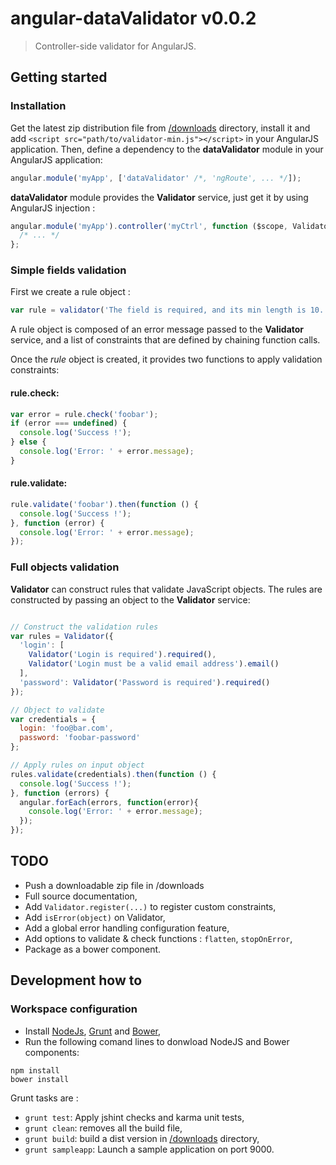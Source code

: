 # angular-dataValidator v0.0.2

> Controller-side validator for AngularJS.

## Getting started

### Installation

Get the latest zip distribution file from [/downloads](https://github.com/achouippe/angular-dataValidator/tree/master/downloads) directory, install it and add `<script src="path/to/validator-min.js"></script>` in your AngularJS application. Then, define a dependency to the **dataValidator** module in your AngularJS application:
```javascript
angular.module('myApp', ['dataValidator' /*, 'ngRoute', ... */]);
```
**dataValidator** module provides the **Validator** service, just get it by using AngularJS injection :
```javascript
angular.module('myApp').controller('myCtrl', function ($scope, Validator) {
  /* ... */
};
```

### Simple fields validation

First we create a rule object : 
```javascript
var rule = validator('The field is required, and its min length is 10.').required().minLength(10);
```
A rule object is composed of an error message passed to the **Validator** service, and a list of constraints that are defined by chaining function calls.

Once the *rule* object is created, it provides two functions to apply validation constraints: 

#### rule.check:
```javascript
var error = rule.check('foobar');
if (error === undefined) {
  console.log('Success !');
} else {
  console.log('Error: ' + error.message);
}
```

#### rule.validate:
```javascript
rule.validate('foobar').then(function () {
  console.log('Success !');
}, function (error) {
  console.log('Error: ' + error.message);
});

```

### Full objects validation
**Validator** can construct rules that validate JavaScript objects. The rules are constructed by passing an object to the **Validator** service:

```javascript

// Construct the validation rules
var rules = Validator({
  'login': [
    Validator('Login is required').required(),
    Validator('Login must be a valid email address').email()
  ],
  'password': Validator('Password is required').required()
});

// Object to validate
var credentials = {
  login: 'foo@bar.com',
  password: 'foobar-password'
};

// Apply rules on input object
rules.validate(credentials).then(function () {
  console.log('Success !');
}, function (errors) {
  angular.forEach(errors, function(error){
    console.log('Error: ' + error.message);
  });
});

```


## TODO
- Push a downloadable zip file in /downloads
- Full source documentation,
- Add `Validator.register(...)` to register custom constraints,
- Add `isError(object)` on Validator,
- Add a global error handling configuration feature,
- Add options to validate & check functions : `flatten`, `stopOnError`,
- Package as a bower component.

## Development how to

### Workspace configuration

- Install [NodeJs](http://nodejs.org/), [Grunt](http://gruntjs.com/) and [Bower](http://bower.io/),
- Run the following comand lines to donwload NodeJS and Bower components:
```
npm install
bower install
```

Grunt tasks are :
- `grunt test`: Apply jshint checks and karma unit tests,
- `grunt clean`: removes all the build file,
- `grunt build`: build a dist version in [/downloads](https://github.com/achouippe/angular-dataValidator/tree/master/downloads) directory,
- `grunt sampleapp`: Launch a sample application on port 9000.


